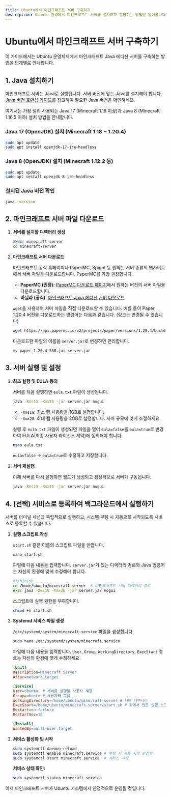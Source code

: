 ```yaml
---
title: Ubuntu에서 마인크래프트 서버 구축하기
description: Ubuntu 환경에서 마인크래프트 서버를 설치하고 설정하는 방법을 알아봅니다.
---
```


# Ubuntu에서 마인크래프트 서버 구축하기

이 가이드에서는 Ubuntu 운영체제에서 마인크래프트 Java 에디션 서버를 구축하는 방법을 단계별로 안내합니다.

## 1. Java 설치하기

마인크래프트 서버는 Java로 실행됩니다. 서버 버전에 맞는 Java를 설치해야 합니다. [Java 버전 호환성 가이드](/ko/tutorials/minecraft/java-version-compatibility)를 참고하여 필요한 Java 버전을 확인하세요.

여기서는 가장 널리 사용되는 Java 17 (Minecraft 1.18 이상)과 Java 8 (Minecraft 1.16.5 이하) 설치 방법을 안내합니다.

### Java 17 (OpenJDK) 설치 (Minecraft 1.18 ~ 1.20.4)

```bash
sudo apt update
sudo apt install openjdk-17-jre-headless
```

### Java 8 (OpenJDK) 설치 (Minecraft 1.12.2 등)

```bash
sudo apt update
sudo apt install openjdk-8-jre-headless
```

### 설치된 Java 버전 확인

```bash
java -version
```

## 2. 마인크래프트 서버 파일 다운로드

1.  **서버를 설치할 디렉터리 생성**

    ```bash
    mkdir minecraft-server
    cd minecraft-server
    ```

2.  **마인크래프트 서버 다운로드**

    마인크래프트 공식 홈페이지나 PaperMC, Spigot 등 원하는 서버 종류의 웹사이트에서 서버 파일을 다운로드합니다. PaperMC를 가장 권장합니다.

    *   **PaperMC (권장):** [PaperMC 다운로드 페이지](https://papermc.io/downloads)에서 원하는 버전의 서버 파일을 다운로드합니다.
    *   **바닐라 (공식):** [마인크래프트 Java 에디션 서버 다운로드](https://www.minecraft.net/ko-kr/download/server)

    `wget`을 사용하여 서버 파일을 직접 다운로드할 수 있습니다. 예를 들어 Paper 1.20.4 버전을 다운로드하는 명령어는 다음과 같습니다. (링크는 변경될 수 있습니다)

    ```bash
    wget https://api.papermc.io/v2/projects/paper/versions/1.20.4/builds/550/downloads/paper-1.20.4-550.jar
    ```

    다운로드한 파일의 이름을 `server.jar`로 변경하면 편리합니다.

    ```bash
    mv paper-1.20.4-550.jar server.jar
    ```

## 3. 서버 실행 및 설정

1.  **최초 실행 및 EULA 동의**

    서버를 처음 실행하면 `eula.txt` 파일이 생성됩니다.

    ```bash
    java -Xms1G -Xmx2G -jar server.jar nogui
    ```

    *   `-Xms1G`: 최소 램 사용량을 1GB로 설정합니다.
    *   `-Xmx2G`: 최대 램 사용량을 2GB로 설정합니다. 서버 규모에 맞게 조절하세요.

    실행 후 `eula.txt` 파일이 생성되면 파일을 열어 `eula=false`를 `eula=true`로 변경하여 EULA(최종 사용자 라이선스 계약)에 동의해야 합니다.

    ```bash
    nano eula.txt
    ```

    `eula=false` -> `eula=true`로 수정하고 저장합니다.

2.  **서버 재실행**

    이제 서버를 다시 실행하면 월드가 생성되고 정상적으로 서버가 구동됩니다.

    ```bash
    java -Xms1G -Xmx2G -jar server.jar nogui
    ```

## 4. (선택) 서비스로 등록하여 백그라운드에서 실행하기

서버를 터미널 세션과 독립적으로 실행하고, 시스템 부팅 시 자동으로 시작되도록 서비스로 등록할 수 있습니다.

1.  **실행 스크립트 작성**

    `start.sh` 같은 이름의 스크립트 파일을 만듭니다.

    ```bash
    nano start.sh
    ```

    파일에 다음 내용을 입력합니다. `server.jar`가 있는 디렉터리 경로와 Java 명령어는 자신의 환경에 맞게 수정해야 합니다.

    ```sh
    #!/bin/sh
    cd /home/ubuntu/minecraft-server  # 마인크래프트 서버 디렉터리 경로
    exec java -Xms1G -Xmx2G -jar server.jar nogui
    ```

    스크립트에 실행 권한을 부여합니다.

    ```bash
    chmod +x start.sh
    ```

2.  **Systemd 서비스 파일 생성**

    `/etc/systemd/system/minecraft.service` 파일을 생성합니다.

    ```bash
    sudo nano /etc/systemd/system/minecraft.service
    ```

    파일에 다음 내용을 입력합니다. `User`, `Group`, `WorkingDirectory`, `ExecStart` 경로는 자신의 환경에 맞게 수정하세요.

    ```ini
    [Unit]
    Description=Minecraft Server
    After=network.target

    [Service]
    User=ubuntu  # 서버를 실행할 사용자 계정
    Group=ubuntu # 사용자의 그룹
    WorkingDirectory=/home/ubuntu/minecraft-server # 서버 디렉터리
    ExecStart=/home/ubuntu/minecraft-server/start.sh # 위에서 만든 실행 스크립트
    Restart=on-failure
    RestartSec=10

    [Install]
    WantedBy=multi-user.target
    ```

3.  **서비스 활성화 및 시작**

    ```bash
    sudo systemctl daemon-reload
    sudo systemctl enable minecraft.service # 부팅 시 자동 시작 활성화
    sudo systemctl start minecraft.service  # 서비스 시작
    ```

    **서비스 상태 확인:**

    ```bash
    sudo systemctl status minecraft.service
    ```

이제 마인크래프트 서버가 Ubuntu 시스템에서 안정적으로 운영될 것입니다.
